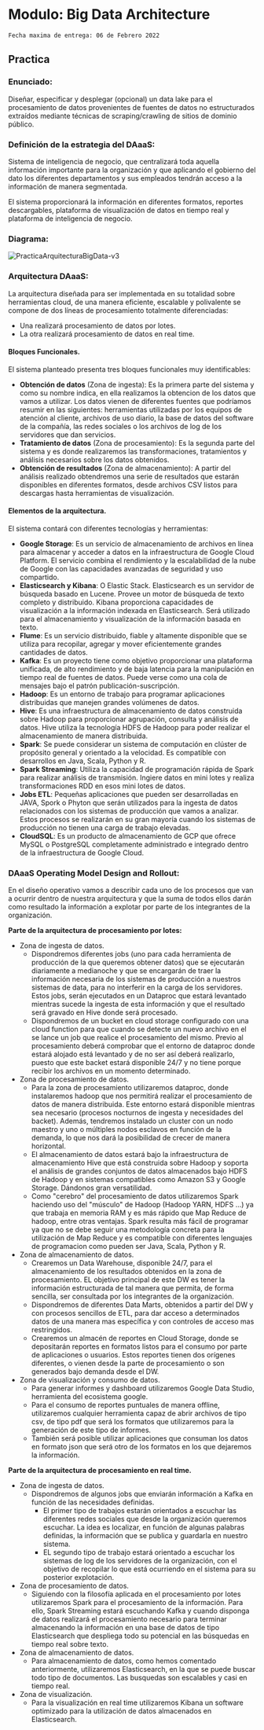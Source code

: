 # Modulo: Big Data Architecture
`Fecha maxima de entrega: 06 de Febrero 2022`

## Practica ##
### Enunciado: ###
Diseñar, especificar y desplegar (opcional) un data lake para el procesamiento de datos provenientes de fuentes de datos no estructurados extraídos mediante técnicas de scraping/crawling de sitios de dominio público.




### Definición de la estrategia del DAaaS: ###
Sistema de inteligencia de negocio, que centralizará toda aquella información importante para la organización y que aplicando el gobierno del dato los diferentes departamentos y sus empleados tendrán acceso a la información de manera segmentada.

El sistema proporcionará la información en diferentes formatos, reportes descargables, plataforma de visualización de datos en tiempo real y plataforma de inteligencia de negocio.




### Diagrama: ###

![PracticaArquitecturaBigData-v3](https://user-images.githubusercontent.com/2152086/152693994-af039b83-01b9-4514-ab56-686d45acef7d.jpg)




### Arquitectura DAaaS: ###
La arquitectura diseñada para ser implementada en su totalidad sobre herramientas cloud, de una manera eficiente, escalable y polivalente se compone de dos líneas de procesamiento totalmente diferenciadas:

* Una realizará procesamiento de datos por lotes.
* La otra realizará procesamiento de datos en real time.


#### Bloques Funcionales. ####
El sistema planteado presenta tres bloques funcionales muy identificables:

* **Obtención de datos** (Zona de ingesta): Es la primera parte del sistema y como su nombre indica, en ella realizamos la obtencion de los datos que vamos a utilizar. Los datos vienen de diferentes fuentes que podríamos resumir en las siguientes: herramientas utilizadas por los equipos de atención al cliente, archivos de uso diario, la base de datos del software de la compañía, las redes sociales o los archivos de log de los servidores que dan servicios.
* **Tratamiento de datos** (Zona de procesamiento): Es la segunda parte del sistema y es donde realizaremos las transformaciones, tratamientos y análisis necesarios sobre los datos obtenidos. 
* **Obtención de resultados** (Zona de almacenamiento): A partir del análisis realizado obtendremos una serie de resultados que estarán disponibles en diferentes formatos, desde archivos CSV listos para descargas hasta herramientas de visualización.



#### Elementos de la arquitectura. ####
El sistema contará con diferentes tecnologías y herramientas:

* **Google Storage**: Es un servicio de almacenamiento de archivos en línea para almacenar y acceder a datos en la infraestructura de Google Cloud Platform. El servicio combina el rendimiento y la escalabilidad de la nube de Google con las capacidades avanzadas de seguridad y uso compartido.
* **Elasticsearch y Kibana**: O Elastic Stack. Elasticsearch es un servidor de búsqueda basado en Lucene. Provee un motor de búsqueda de texto completo y distribuido. Kibana proporciona capacidades de visualización a la información indexada en Elasticsearch. Será utilizado para el almacenamiento y visualización de la información basada en texto. 
* **Flume**: Es un servicio distribuido, fiable y altamente disponible que se utiliza para recopilar, agregar y mover eficientemente grandes cantidades de datos.
* **Kafka**: Es un proyecto tiene como objetivo proporcionar una plataforma unificada, de alto rendimiento y de baja latencia para la manipulación en tiempo real de fuentes de datos. Puede verse como una cola de mensajes bajo el patrón publicación-suscripción.
* **Hadoop**: Es un entorno de trabajo para programar aplicaciones distribuidas que manejen grandes volúmenes de datos.
* **Hive**: Es una infraestructura de almacenamiento de datos construida sobre Hadoop para proporcionar agrupación, consulta y análisis de datos. Hive utiliza la tecnología HDFS de Hadoop para poder realizar el almacenamiento de manera distribuida.
* **Spark**: Se puede considerar un sistema de computación en clúster de propósito general y orientado a la velocidad. Es compatible con desarrollos en Java, Scala, Python y R.
* **Spark Streaming**: Utiliza la capacidad de programación rápida de Spark para realizar análisis de transmisión. Ingiere datos en mini lotes y realiza transformaciones RDD en esos mini lotes de datos.
* **Jobs ETL**: Pequeñas aplicaciones que pueden ser desarrolladas en JAVA, Spork o Phyton que serán utilizados para la ingesta de datos relacionados con los sistemas de producción que vamos a analizar. Estos procesos se realizarán en su gran mayoría cuando los sistemas de producción no tienen una carga de trabajo elevadas.
* **CloudSQL**: Es un producto de almacenamiento de GCP que ofrece MySQL o PostgreSQL completamente administrado e integrado dentro de la infraestructura de Google Cloud.




### DAaaS Operating Model Design and Rollout: ###
En el diseño operativo vamos a describir cada uno de los procesos que van a ocurrir dentro de nuestra arquitectura y que la suma de todos ellos darán como resultado la información a explotar por parte de los integrantes de la organización.

**Parte de la arquitectura de procesamiento por lotes:**

* Zona de ingesta de datos.
	* Dispondremos diferentes jobs (uno para cada herramienta de producción de la que queremos obtener datos) que se ejecutarán diariamente a medianoche y que se encargarán de traer la información necesaria de los sistemas de producción a nuestros sistemas de data, para no interferir en la carga de los servidores. Estos jobs, serán ejecutados en un Dataproc que estará levantado mientras sucede la ingesta de esta información y que el resultado será gravado en Hive donde será procesado.
	* Dispondremos de un bucket en cloud storage configurado con una cloud function para que cuando se detecte un nuevo archivo en el se lance un job que realice el procesamiento del mismo. Previo al procesamiento deberá comprobar que el entorno de dataproc donde estará alojado está levantado y de no ser así deberá realizarlo, puesto que este backet estará disponible 24/7 y no tiene porque recibir los archivos en un momento determinado.
* Zona de procesamiento de datos.
	* Para la zona de procesamiento utilizaremos dataproc, donde instalaremos hadoop que nos permitirá realizar el procesamiento de datos de manera distribuida. Este entorno estará disponible mientras sea necesario (procesos nocturnos de ingesta y necesidades del backet). Además, tendremos instalado un cluster con un nodo maestro y uno o múltiples nodos esclavos en función de la demanda, lo que nos dará la posibilidad de crecer de manera horizontal.
	* El almacenamiento de datos estará bajo la infraestructura de almacenamiento Hive que está construida sobre Hadoop y soporta el análisis de grandes conjuntos de datos almacenados bajo HDFS de Hadoop y en sistemas compatibles como Amazon S3 y Google Storage. Dándonos gran versatilidad. 
	* Como "cerebro" del procesamiento de datos utilizaremos Spark haciendo uso del "músculo" de Hadoop (Hadoop YARN, HDFS ...) ya que trabaja en memoria RAM y es más rápido que Map Reduce de hadoop, entre otras ventajas. Spark resulta más fácil de programar ya que no se debe seguir una metodología concreta para la utilización de Map Reduce y es compatible con diferentes lenguajes de programacion como pueden ser Java, Scala, Python y R.
* Zona de almacenamiento de datos.
	* Crearemos un Data Warehouse, disponible 24/7, para el almacenamiento de los resultados obtenidos en la zona de procesamiento. EL objetivo principal de este DW es tener la información estructurada de tal manera que permita, de forma sencilla, ser consultada por los integrantes de la organización. 
	* Dispondremos de diferentes Data Marts, obtenidos a partir del DW y con procesos sencillos de ETL, para dar acceso a determinados datos de una manera mas específica y con controles de acceso mas restringidos.
	* Crearemos un almacén de reportes en Cloud Storage, donde se depositarán reportes en formatos listos para el consumo por parte de aplicaciones o usuarios. Estos reportes tienen dos orígenes diferentes, o vienen desde la parte de procesamiento o son generados bajo demanda desde el DW.
* Zona de visualización y consumo de datos.
	* Para generar informes y dashboard utilizaremos Google Data Studio, herramienta del ecosistema google.
	* Para el consumo de reportes puntuales de manera offline, utilizaremos cualquier herramienta capaz de abrir archivos de tipo csv, de tipo pdf que será los formatos que utilizaremos para la generación de este tipo de informes.
	* También será posible utilizar aplicaciones que consuman los datos en formato json que será otro de los formatos en los que dejaremos la información.


**Parte de la arquitectura de procesamiento en real time.**

* Zona de ingesta de datos.
	* 	Dispondremos de algunos jobs que enviarán información a Kafka en función de las necesidades definidas.
		*  El primer tipo de trabajos estarán orientados a escuchar las diferentes redes sociales que desde la organización queremos escuchar. La idea es localizar, en función de algunas palabras definidas, la información que se publica y guardarla en nuestro sistema.
		*  EL segundo tipo de trabajo estará orientado a escuchar los sistemas de log de los servidores de la organización, con el objetivo de recopilar lo que está ocurriendo en el sistema para su posterior explotación.
* Zona de procesamiento de datos.
	* 	Siguiendo con la filosofía aplicada en el procesamiento por lotes utilizaremos Spark para el procesamiento de la información. Para ello, Spark Streaming estará escuchando Kafka y cuando disponga de datos realizará el procesamiento necesario para terminar almacenando la información en una base de datos de tipo Elasticsearch que despliega todo su potencial en las búsquedas en tiempo real sobre texto.
* Zona de almacenamiento de datos.
	* 	Para almacenamiento de datos, como hemos comentado anteriormente, utilizaremos Elasticsearch, en la que se puede buscar todo tipo de documentos. Las busquedas son escalables y casi en tiempo real. 
* Zona de visualización.
	* Para la visualización en real time utilizaremos Kibana un software optimizado para la utilización de datos almacenados en Elasticsearch.

